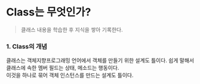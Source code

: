 # Class는 무엇인가? 
> 클래스 내용을 학습한 후 지식을 쌓아 기록한다.

### 1. Class의 개념
<p>
  클래스는 객체지향프로그래밍 언어에서 객체를 만들기 위한 설계도 틀이다. 쉽게 말해서 클래스에 속한 멤버 필드는 상태, 메소드는 행동이다. <br>
  이것을 하나로 묶어 객체 인스턴스를 만드는 설계도 틀이다.   
</p>
